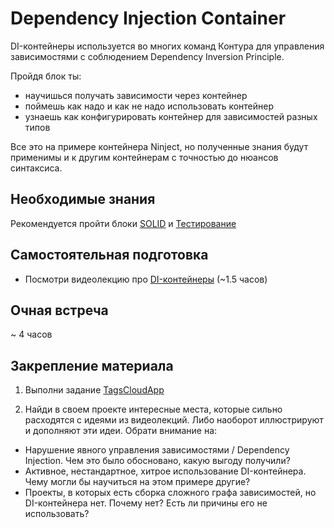 # Dependency Injection Container

DI-контейнеры используется во многих команд Контура для управления зависимостями с соблюдением Dependency Inversion Principle.

Пройдя блок ты:

- научишься получать зависимости через контейнер
- поймешь как надо и как не надо использовать контейнер
- узнаешь как конфигурировать контейнер для зависимостей разных типов

Все это на примере контейнера Ninject, но полученные знания будут применимы и к другим контейнерам с точностью до нюансов синтаксиса.


## Необходимые знания

Рекомендуется пройти блоки [SOLID](https://github.com/kontur-csharper/solid-design) и [Тестирование](https://github.com/kontur-csharper/testing)


## Самостоятельная подготовка

- Посмотри видеолекцию про [DI-контейнеры](https://ulearn.me/Course/cs2/Probliematika_69a66629-787b-4ef6-932b-25bafe6a4467) (~1.5 часов)


## Очная встреча

~ 4 часов

## Закрепление материала

1. Выполни задание [TagsCloudApp](TagsCloudApp)

2. Найди в своем проекте интересные места, которые сильно расходятся с идеями из видеолекций. Либо наоборот иллюстрируют и дополняют эти идеи. Обрати внимание на:
  - Нарушение явного управления зависимостями / Dependency Injection. Чем это было обосновано, какую выгоду получили?
  - Активное, нестандартное, хитрое использование DI-контейнера. Чему могли бы научиться на этом примере другие?
  - Проекты, в которых есть сборка сложного графа зависимостей, но DI-контейнера нет. Почему нет? Есть ли причины его не использовать?
